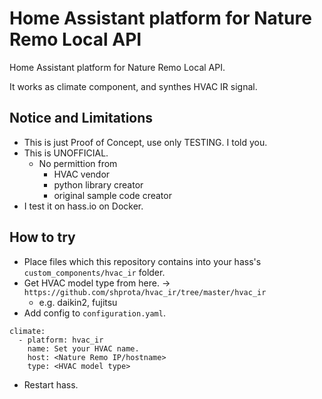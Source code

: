 Home Assistant platform for Nature Remo Local API
==========

Home Assistant platform for Nature Remo Local API.

It works as climate component, and synthes HVAC IR signal.

## Notice and Limitations

- This is just Proof of Concept, use only TESTING. I told you.
- This is UNOFFICIAL.
  - No permittion from
    - HVAC vendor
    - python library creator
    - original sample code creator
- I test it on hass.io on Docker.

## How to try

- Place files which this repository contains into your hass's `custom_components/hvac_ir` folder.
- Get HVAC model type from here. -> `https://github.com/shprota/hvac_ir/tree/master/hvac_ir`
  - e.g. daikin2, fujitsu
- Add config to `configuration.yaml`.

```
climate:
  - platform: hvac_ir
    name: Set your HVAC name.
    host: <Nature Remo IP/hostname>
    type: <HVAC model type>

```
- Restart hass.
